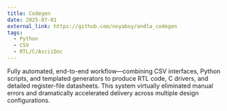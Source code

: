 ```yaml
---
title: Codegen
date: 2025-07-01
external_link: https://github.com/noyaboy/andla_codegen
tags:
  - Python
  - CSV
  - RTL/C/AsciiDoc
---
```


Fully automated, end-to-end workflow—combining CSV interfaces, Python scripts, and templated generators to produce RTL code, C drivers, and detailed register-file datasheets. This system virtually eliminated manual errors and dramatically accelerated delivery across multiple design configurations.

<!--more-->
